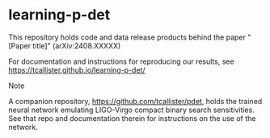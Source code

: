 # learning-p-det

This repository holds code and data release products behind the paper "[Paper title]" (arXiv:2408.XXXXX)

For documentation and instructions for reproducing our results, see https://tcallister.github.io/learning-p-det/

> [!Note]
> A companion repository, https://github.com/tcallister/pdet, holds the trained neural network emulating LIGO-Virgo compact binary search sensitivities.
> See that repo and documentation therein for instructions on the use of the network.
